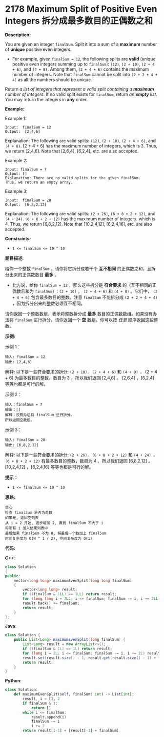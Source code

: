 # 2178 Maximum Split of Positive Even Integers 拆分成最多数目的正偶数之和

__Description:__

You are given an integer `finalSum`. Split it into a sum of a __maximum__ number of __unique__ positive even integers.

- For example, given `finalSum = 12`, the following splits are __valid__ (unique positive even integers summing up to `finalSum`): `(12)`, `(2 + 10)`, `(2 + 4 + 6)`, and `(4 + 8)`. Among them, `(2 + 4 + 6)` contains the maximum number of integers. Note that `finalSum` cannot be split into `(2 + 2 + 4 + 4)` as all the numbers should be unique.

Return _a list of integers that represent a valid split containing a __maximum__ number of integers_. If no valid split exists for `finalSum`, return _an __empty__ list_. You may return the integers in __any__ order.

__Example:__

Example 1:

```text
Input:  finalSum = 12
Output:  [2,4,6]
```

Explanation:  The following are valid splits: `(12)`, `(2 + 10)`, `(2 + 4 + 6)`, and `(4 + 8)`.
(2 + 4 + 6) has the maximum number of integers, which is 3. Thus, we return [2,4,6].
Note that [2,6,4], [6,2,4], etc. are also accepted.

Example 2:

```text
Input: finalSum = 7
Output: []
Explanation: There are no valid splits for the given finalSum.
Thus, we return an empty array.
```

Example 3:

```text
Input:  finalSum = 28
Output:  [6,8,2,12]
```

Explanation:  The following are valid splits: `(2 + 26)`, `(6 + 8 + 2 + 12)`, and `(4 + 24)`.
 `(6 + 8 + 2 + 12)` has the maximum number of integers, which is 4. Thus, we return [6,8,2,12].
Note that [10,2,4,12], [6,2,4,16], etc. are also accepted.

__Constraints:__

- `1 <= finalSum <= 10 ^ 10`

__题目描述:__

给你一个整数 `finalSum` 。请你将它拆分成若干个 __互不相同__ 的正偶数之和，且拆分出来的正偶数数目 __最多__ 。

- 比方说，给你 `finalSum = 12` ，那么这些拆分是 __符合要求__ 的（互不相同的正偶数且和为 `finalSum`）: `(2 + 10)` ， `(2 + 4 + 6)` 和 `(4 + 8)` 。它们中， `(2 + 4 + 6)` 包含最多数目的整数。注意 `finalSum` 不能拆分成 `(2 + 2 + 4 + 4)` ，因为拆分出来的整数必须互不相同。

请你返回一个整数数组，表示将整数拆分成 __最多__ 数目的正偶数数组。如果没有办法将 `finalSum` 进行拆分，请你返回一个 __空__ 数组。你可以按 _任意_ 顺序返回这些整数。

__示例:__

示例 1：

```text
输入: finalSum = 12
输出: [2,4,6]
```

解释: 以下是一些符合要求的拆分: `(2 + 10)，` `(2 + 4 + 6)` 和 `(4 + 8) 。`
(2 + 4 + 6) 为最多数目的整数，数目为 3 ，所以我们返回 [2,4,6] 。
[2,6,4] ，[6,2,4] 等等也都是可行的解。

示例 2：

```text
输入：finalSum = 7
输出：[]
解释：没有办法将 finalSum 进行拆分。
所以返回空数组。
```

示例 3：

```text
输入: finalSum = 28
输出: [6,8,2,12]
```

解释: 以下是一些符合要求的拆分: `(2 + 26)，` `(6 + 8 + 2 + 12)` 和 `(4 + 24) 。`
 `(6 + 8 + 2 + 12)` 有最多数目的整数，数目为 4 ，所以我们返回 [6,8,2,12] 。
[10,2,4,12] ，[6,2,4,16] 等等也都是可行的解。

__提示：__

- `1 <= finalSum <= 10 ^ 10`

__思路:__

```text
贪心
检查 finalSum 是否为奇数
如果是, 返回空列表
从 i = 2 开始, 逐步增加 2, 直到 finalSum 不大于 i
将所有 i 加入结果列表中
最后如果 finalSum 不为 0, 将最后一个数加上 finalSum
时间复杂度为 O(N ^ 1 / 2), 空间复杂度为 O(1)
```

__代码:__

__C++__:

```C++
class Solution 
{
public:
    vector<long long> maximumEvenSplit(long long finalSum) 
    {
        vector<long long> result;
        if ((finalSum & 1LL) == 1LL) return result;
        for (long long i = 2LL; i <= finalSum; finalSum -= i, i += 2LL) result.emplace_back(i);
        result.back() += finalSum;
        return result; 
    }
};
```

__Java__:

```Java
class Solution {
    public List<Long> maximumEvenSplit(long finalSum) {
        List<Long> result = new ArrayList<>();
        if ((finalSum & 1L) == 1L) return result;
        for (long i = 2L; i <= finalSum; finalSum -= i, i += 2L) result.add(i);
        result.set(result.size() - 1, result.get(result.size() - 1) + finalSum);
        return result;
    }
}
```

__Python__:

```Python
class Solution:
    def maximumEvenSplit(self, finalSum: int) -> List[int]:
        result, i = [], 2
        if finalSum & 1:
            return []
        while i <= finalSum:
            result.append(i)
            finalSum -= i
            i += 2
        return result[:-1] + [result[-1] + finalSum]
```
